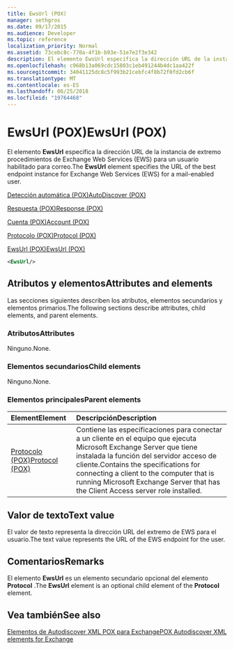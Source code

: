 ```yaml
---
title: EwsUrl (POX)
manager: sethgros
ms.date: 09/17/2015
ms.audience: Developer
ms.topic: reference
localization_priority: Normal
ms.assetid: 73cebc8c-770a-4f1b-b93e-51e7e2f3e342
description: El elemento EwsUrl especifica la dirección URL de la instancia de extremo procedimientos de Exchange Web Services (EWS) para un usuario habilitado para correo.
ms.openlocfilehash: c968b13a069cdc15803c1eb491244b4dc1aa422f
ms.sourcegitcommit: 34041125dc8c5f993b21cebfc4f8b72f0fd2cb6f
ms.translationtype: MT
ms.contentlocale: es-ES
ms.lasthandoff: 06/25/2018
ms.locfileid: "19764468"
---
```

# <a name="ewsurl-pox"></a><span data-ttu-id="9555b-103">EwsUrl (POX)</span><span class="sxs-lookup"><span data-stu-id="9555b-103">EwsUrl (POX)</span></span>

<span data-ttu-id="9555b-104">El elemento **EwsUrl** especifica la dirección URL de la instancia de extremo procedimientos de Exchange Web Services (EWS) para un usuario habilitado para correo.</span><span class="sxs-lookup"><span data-stu-id="9555b-104">The **EwsUrl** element specifies the URL of the best endpoint instance for Exchange Web Services (EWS) for a mail-enabled user.</span></span> 
  
[<span data-ttu-id="9555b-105">Detección automática (POX)</span><span class="sxs-lookup"><span data-stu-id="9555b-105">AutoDiscover (POX)</span></span>](autodiscover-pox.md)
  
[<span data-ttu-id="9555b-106">Respuesta (POX)</span><span class="sxs-lookup"><span data-stu-id="9555b-106">Response (POX)</span></span>](response-pox.md)
  
[<span data-ttu-id="9555b-107">Cuenta (POX)</span><span class="sxs-lookup"><span data-stu-id="9555b-107">Account (POX)</span></span>](account-pox.md)
  
[<span data-ttu-id="9555b-108">Protocolo (POX)</span><span class="sxs-lookup"><span data-stu-id="9555b-108">Protocol (POX)</span></span>](protocol-pox.md)
  
[<span data-ttu-id="9555b-109">EwsUrl (POX)</span><span class="sxs-lookup"><span data-stu-id="9555b-109">EwsUrl (POX)</span></span>](ewsurl-pox.md)
  
```XML
<EwsUrl/>
```

## <a name="attributes-and-elements"></a><span data-ttu-id="9555b-110">Atributos y elementos</span><span class="sxs-lookup"><span data-stu-id="9555b-110">Attributes and elements</span></span>

<span data-ttu-id="9555b-111">Las secciones siguientes describen los atributos, elementos secundarios y elementos primarios.</span><span class="sxs-lookup"><span data-stu-id="9555b-111">The following sections describe attributes, child elements, and parent elements.</span></span>
  
### <a name="attributes"></a><span data-ttu-id="9555b-112">Atributos</span><span class="sxs-lookup"><span data-stu-id="9555b-112">Attributes</span></span>

<span data-ttu-id="9555b-113">Ninguno.</span><span class="sxs-lookup"><span data-stu-id="9555b-113">None.</span></span>
  
### <a name="child-elements"></a><span data-ttu-id="9555b-114">Elementos secundarios</span><span class="sxs-lookup"><span data-stu-id="9555b-114">Child elements</span></span>

<span data-ttu-id="9555b-115">Ninguno.</span><span class="sxs-lookup"><span data-stu-id="9555b-115">None.</span></span>
  
### <a name="parent-elements"></a><span data-ttu-id="9555b-116">Elementos principales</span><span class="sxs-lookup"><span data-stu-id="9555b-116">Parent elements</span></span>

|<span data-ttu-id="9555b-117">**Element**</span><span class="sxs-lookup"><span data-stu-id="9555b-117">**Element**</span></span>|<span data-ttu-id="9555b-118">**Descripción**</span><span class="sxs-lookup"><span data-stu-id="9555b-118">**Description**</span></span>|
|:-----|:-----|
|[<span data-ttu-id="9555b-119">Protocolo (POX)</span><span class="sxs-lookup"><span data-stu-id="9555b-119">Protocol (POX)</span></span>](protocol-pox.md) <br/> |<span data-ttu-id="9555b-120">Contiene las especificaciones para conectar a un cliente en el equipo que ejecuta Microsoft Exchange Server que tiene instalada la función del servidor acceso de cliente.</span><span class="sxs-lookup"><span data-stu-id="9555b-120">Contains the specifications for connecting a client to the computer that is running Microsoft Exchange Server that has the Client Access server role installed.</span></span>  <br/> |
   
## <a name="text-value"></a><span data-ttu-id="9555b-121">Valor de texto</span><span class="sxs-lookup"><span data-stu-id="9555b-121">Text value</span></span>

<span data-ttu-id="9555b-122">El valor de texto representa la dirección URL del extremo de EWS para el usuario.</span><span class="sxs-lookup"><span data-stu-id="9555b-122">The text value represents the URL of the EWS endpoint for the user.</span></span>
  
## <a name="remarks"></a><span data-ttu-id="9555b-123">Comentarios</span><span class="sxs-lookup"><span data-stu-id="9555b-123">Remarks</span></span>

<span data-ttu-id="9555b-124">El elemento **EwsUrl** es un elemento secundario opcional del elemento **Protocol** .</span><span class="sxs-lookup"><span data-stu-id="9555b-124">The **EwsUrl** element is an optional child element of the **Protocol** element.</span></span> 
  
## <a name="see-also"></a><span data-ttu-id="9555b-125">Vea también</span><span class="sxs-lookup"><span data-stu-id="9555b-125">See also</span></span>



[<span data-ttu-id="9555b-126">Elementos de Autodiscover XML POX para Exchange</span><span class="sxs-lookup"><span data-stu-id="9555b-126">POX Autodiscover XML elements for Exchange</span></span>](pox-autodiscover-xml-elements-for-exchange.md)

